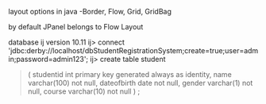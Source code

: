 layout options in java
  -Border, Flow, Grid, GridBag

by default JPanel belongs to Flow Layout

database
ij version 10.11
ij> connect 'jdbc:derby://localhost/dbStudentRegistrationSystem;create=true;user=admin;password=admin123';
ij> create table student
> (
> studentid int primary key generated always as identity,
> name varchar(100) not null,
> dateofbirth date not null,
> gender varchar(1) not null,
> course varchar(10) not null
> )
> ;
